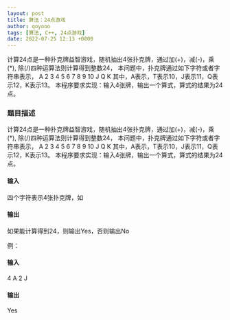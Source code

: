```yaml
---
layout: post
title: 算法：24点游戏
author: qoyooo
tags: [算法, C++, 24点游戏]
date: 2022-07-25 12:13 +0800
---
```

计算24点是一种扑克牌益智游戏，随机抽出4张扑克牌，通过加(+)，减(-)，乘(*), 除(/)四种运算法则计算得到整数24，
本问题中，扑克牌通过如下字符或者字符串表示，
A 2 3 4 5 6 7 8 9 10 J Q K
其中，A表示，T表示10，J表示11，Q表示12，K表示13。
本程序要求实现：输入4张牌，输出一个算式，算式的结果为24点。

### 题目描述

计算24点是一种扑克牌益智游戏，随机抽出4张扑克牌，通过加(+)，减(-)，乘(*), 除(/)四种运算法则计算得到整数24，
本问题中，扑克牌通过如下字符或者字符串表示，
A 2 3 4 5 6 7 8 9 10 J Q K
其中，A表示，T表示10，J表示11，Q表示12，K表示13。
本程序要求实现：输入4张牌，输出一个算式，算式的结果为24点。

#### 输入
四个字符表示4张扑克牌，如

#### 输出
如果能计算得到24，则输出Yes，否则输出No


例：

#### 输入

4 A 2 J

#### 输出

Yes